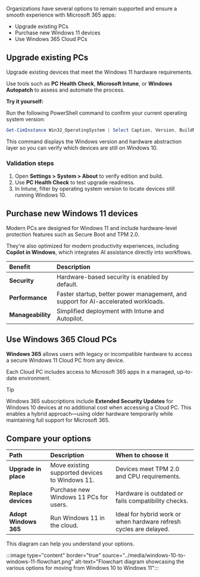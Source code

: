 Organizations have several options to remain supported and ensure a smooth experience with Microsoft 365 apps:

- Upgrade existing PCs
- Purchase new Windows 11 devices
- Use Windows 365 Cloud PCs

## Upgrade existing PCs

Upgrade existing devices that meet the Windows 11 hardware requirements.

Use tools such as **PC Health Check**, **Microsoft Intune**, or **Windows Autopatch** to assess and automate the process.

**Try it yourself:**

Run the following PowerShell command to confirm your current operating system version:

```powershell
Get-CimInstance Win32_OperatingSystem | Select Caption, Version, BuildNumber, OSArchitecture
```

This command displays the Windows version and hardware abstraction layer so you can verify which devices are still on Windows 10.

### Validation steps

1. Open **Settings > System > About** to verify edition and build.
1. Use **PC Health Check** to test upgrade readiness.
1. In Intune, filter by operating system version to locate devices still running Windows 10.

## Purchase new Windows 11 devices

Modern PCs are designed for Windows 11 and include hardware-level protection features such as Secure Boot and TPM 2.0.

They're also optimized for modern productivity experiences, including **Copilot in Windows**, which integrates AI assistance directly into workflows.

| **Benefit** | **Description** |
| :--- | :--- |
| **Security** | Hardware-based security is enabled by default. |
| **Performance** | Faster startup, better power management, and support for AI-accelerated workloads. |
| **Manageability** | Simplified deployment with Intune and Autopilot. |

## Use Windows 365 Cloud PCs

**Windows 365** allows users with legacy or incompatible hardware to access a secure Windows 11 Cloud PC from any device.

Each Cloud PC includes access to Microsoft 365 apps in a managed, up-to-date environment.

>[!TIP]
> Windows 365 subscriptions include **Extended Security Updates** for Windows 10 devices at no additional cost when accessing a Cloud PC.
> This enables a hybrid approach—using older hardware temporarily while maintaining full support for Microsoft 365.

## Compare your options

| **Path** | **Description** | **When to choose it** |
| :--- | :--- | :--- |
| **Upgrade in place** | Move existing supported devices to Windows 11. | Devices meet TPM 2.0 and CPU requirements. |
| **Replace devices** | Purchase new Windows 11 PCs for users. | Hardware is outdated or fails compatibility checks. |
| **Adopt Windows 365** | Run Windows 11 in the cloud. | Ideal for hybrid work or when hardware refresh cycles are delayed. |

This diagram can help you understand your options.

:::image type="content" border="true" source="../media/windows-10-to-windows-11-flowchart.png" alt-text="Flowchart diagram showcasing the various options for moving from Windows 10 to Windows 11":::
